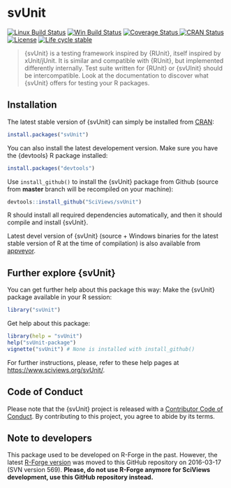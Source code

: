 
# svUnit

<!-- badges: start -->
[![Linux Build Status](https://travis-ci.com/SciViews/svUnit.svg )](https://travis-ci.com/SciViews/svUnit)
[![Win Build Status](https://ci.appveyor.com/api/projects/status/github/SciViews/svUnit?branch=master&svg=true)](https://ci.appveyor.com/project/phgrosjean/svUnit)
[![Coverage Status](https://img.shields.io/codecov/c/github/SciViews/svUnit/master.svg)
](https://codecov.io/github/SciViews/svUnit?branch=master)
[![CRAN Status](https://www.r-pkg.org/badges/version/svUnit)](https://cran.r-project.org/package=svUnit)
[![License](https://img.shields.io/badge/license-GPL-blue.svg)](https://www.gnu.org/licenses/gpl-2.0.html)
[![Life
cycle stable](https://img.shields.io/badge/lifecycle-stable-brightgreen.svg)](https://www.tidyverse.org/lifecycle/#stable)
<!-- badges: end -->

> {svUnit} is a testing framework inspired by {RUnit}, itself inspired by xUnit/jUnit. It is similar and compatible with {RUnit}, but implemented differently internally. Test suite written for {RUnit} or {svUInit} should be intercompatible. Look at the documentation to discover what {svUnit} offers for testing your R packages.

## Installation

The latest stable version of {svUnit} can simply be installed from [CRAN](http://cran.r-project.org):

```r
install.packages("svUnit")
```

You can also install the latest developement version. Make sure you have the {devtools} R package installed:

```r
install.packages("devtools")
```

Use `install_github()` to install the {svUnit} package from Github (source from **master** branch will be recompiled on your machine):

```r
devtools::install_github("SciViews/svUnit")
```

R should install all required dependencies automatically, and then it should compile and install {svUnit}.

Latest devel version of {svUnit} (source + Windows binaries for the latest stable version of R at the time of compilation) is also available from [appveyor](https://ci.appveyor.com/project/phgrosjean/svUnit/build/artifacts).

## Further explore {svUnit}

You can get further help about this package this way: Make the {svUnit} package available in your R session:

```r
library("svUnit")
```

Get help about this package:

```r
library(help = "svUnit")
help("svUnit-package")
vignette("svUnit") # None is installed with install_github()
```

For further instructions, please, refer to these help pages at https://www.sciviews.org/svUnit/.

## Code of Conduct

Please note that the {svUnit} project is released with a [Contributor Code of Conduct](https://contributor-covenant.org/version/2/0/CODE_OF_CONDUCT.html). By contributing to this project, you agree to abide by its terms.

## Note to developers

This package used to be developed on R-Forge in the past. However, the latest [R-Forge version](https://r-forge.r-project.org/projects/sciviews/) was moved to this GitHub repository on 2016-03-17 (SVN version 569). **Please, do not use R-Forge anymore for SciViews development, use this GitHub repository instead.**
